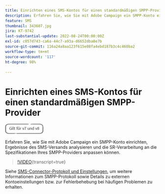 ```yaml
---
title: Einrichten eines SMS-Kontos für einen standardmäßigen SMPP-Provider
description: Erfahren Sie, wie Sie mit Adobe Campaign ein SMPP-Konto einrichten, Ergebnisse des SMS-Versands analysieren und die SR-Verarbeitung an die Spezifikationen Ihres SMPP-Providers anpassen können. 
feature: SMS
thumbnail: 343607.jpg
jira: KT-9742
last-substantial-update: 2022-08-24T00:00:00Z
exl-id: c057d743-ca6a-44c7-a93a-d6652dba8e7b
source-git-commit: 116a24a8aa123f615e08fa4ebd187b3c4c460ba2
workflow-type: tm+mt
source-wordcount: '117'
ht-degree: 98%

---
```


# Einrichten eines SMS-Kontos für einen standardmäßigen SMPP-Provider

![Gilt für V7 und V8](../assets/V7-V8-stamp.png)

Erfahren Sie, wie Sie mit Adobe Campaign ein SMPP-Konto einrichten, Ergebnisse des SMS-Versands analysieren und die SR-Verarbeitung an die Spezifikationen Ihres SMPP-Providers anpassen können.

>[!VIDEO](https://video.tv.adobe.com/v/343607?quality=12&learn=on){transcript=true}

Siehe [SMS-Connector-Protokoll und Einstellungen](https://experienceleague.adobe.com/docs/campaign-classic/using/sending-messages/sending-messages-on-mobiles/sms-protocol.html?lang=de#sending-messages), um weitere Informationen zum SMPP-Protokoll sowie Details zu externen Kontoeinstellungen bzw. zur Fehlerbehebung bei häufigen Problemen zu erhalten.
